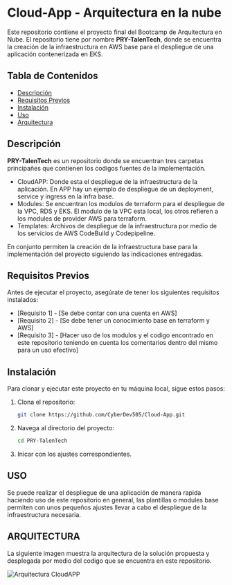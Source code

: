 # Cloud-App - Arquitectura en la nube

Este repositorio contiene el proyecto final del Bootcamp de Arquitectura en Nube. El repositorio tiene por nombre **PRY-TalenTech**, donde se encuentra la creación de la infraestructura en AWS base para el despliegue de una aplicación contenerizada en EKS.

## Tabla de Contenidos

- [Descripción](#descripción)
- [Requisitos Previos](#requisitos-previos)
- [Instalación](#instalación)
- [Uso](#uso)
- [Arquitectura](#Arquitectura-del-proyecto)

## Descripción

**PRY-TalenTech** es un repositorio donde se encuentran tres carpetas principañes que contienen los codigos fuentes de la implementación.
- CloudAPP: Donde esta el despliegue de la infraestructura de la aplicación. En APP hay un ejemplo de despliegue de un deployment, service y ingress en la infra base.
- Modules: Se encuentran los modulos de terraform para el despliegue de la VPC, RDS y EKS. El modulo de la VPC esta local, los otros refieren a los modules de provider AWS para terraform.
- Templates: Archivos de despliegue de la infraestructura por medio de los servicios de AWS CodeBuild y Codepipeline. 

En conjunto permiten la creación de la infraestructura base para la implementación del proyecto siguiendo las indicaciones entregadas.

## Requisitos Previos

Antes de ejecutar el proyecto, asegúrate de tener los siguientes requisitos instalados:

- [Requisito 1] - [Se debe contar con una cuenta en AWS]
- [Requisito 2] - [Se debe tener un conocimiento base en terraform y AWS]
- [Requisito 3] - [Hacer uso de los modulos y el codigo encontrado en este repositorio teniendo en cuenta los comentarios dentro del mismo para un uso efectivo]

## Instalación

Para clonar y ejecutar este proyecto en tu máquina local, sigue estos pasos:

1. Clona el repositorio:
   ```bash
   git clone https://github.com/CyberDev505/Cloud-App.git
2. Navega al directorio del proyecto:
   ```bash
   cd PRY-TalenTech
3. Inicar con los ajustes correspondientes. 


## USO

Se puede realizar el despliegue de una aplicación de manera rapida haciendo uso de este repositorio en general, las plantillas o modules base permiten con unos pequeños ajustes llevar a cabo el despliegue de la infraestructura necesaria. 

## ARQUITECTURA

La siguiente imagen muestra la arquitectura de la solución propuesta y desplegada por medio del codigo que se encuentra en este repositorio.

![Arquitectura CloudAPP](./Arquitectura/Arq-CloudAPP.png)
